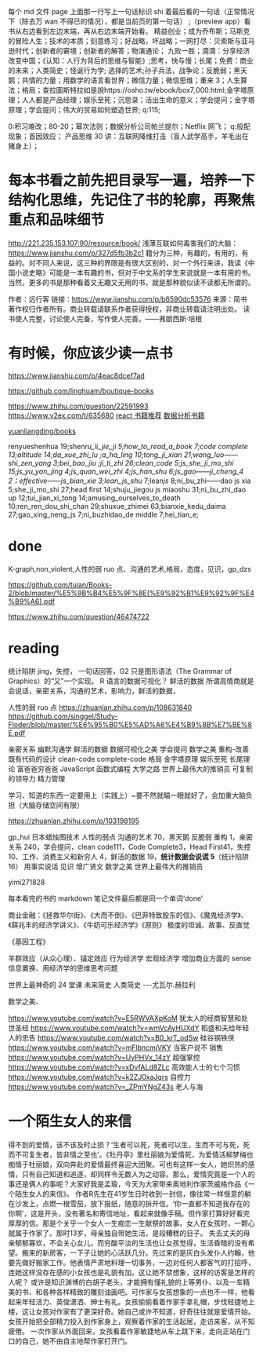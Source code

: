 每个 md 文件 page 上面那一行写上一句话标识 shi 着最后看的一句话（正常情况下（除去万 wan 不得已的情况），都是当前页的第一句话） ;（preview app）看书从右边看到左边末端，再从右边末端开始看。
精益创业；成为乔布斯；马斯克的冒险人生；技术的本质；刻意练习；好战略，坏战略；一网打尽：贝索斯与亚马逊时代；创新者的窘境；创新者的解答；物演通论；
九败一胜；滴滴：分享经济改变中国；《认知：人行为背后的思维与智能》;思考，快与慢；长尾；免费：商业的未来；人类简史；怪诞行为学; 选择的艺术;孙子兵法，战争论；反脆弱；黑天鹅；共情的力量；用数学的语言看世界；微信力量；微信思维；重来 3；人生算法；格局；查拉圖斯特拉如是說https://osho.tw/ebook/box7_000.html;金字塔原理；人人都是产品经理；娱乐至死；沉思录；活出生命的意义；学会提问；金字塔原理；学会提问；伟大的贸易如何塑造世界;
q:115;

0:积习难改；80-20；幂次法则；数据分析公司帕兰提尔；Netflix 网飞；
q:般配现象；首因效应；
产品思维 30 讲：互联网降维打击（盲人武学高手，羊毛出在猪身上）；

# 每本书看之前先把目录写一遍，培养一下结构化思维，先记住了书的轮廓，再聚焦重点和品味细节

http://221.235.153.107:90/resource/book/
浅薄互联如何毒害我们的大脑：https://www.jianshu.com/p/327d5fb3b2c1
籍分为三种，有趣的，有用的，有益的。对不同人来说，这三种的界限是有很大区别的，对一个外行来讲，我读《中国小说史略》可能是一本有趣的书，但对于中文系的学生来说就是一本有用的书。当然，更多的书是那种看着又无趣又无用的书，就是那种貌似读不读都无所谓的。

作者：远行客
链接：https://www.jianshu.com/p/b6590dc53576
来源：简书
著作权归作者所有。商业转载请联系作者获得授权，非商业转载请注明出处。
读书使人完整，讨论使人完备，写作使人完善。——弗朗西斯·培根

# 有时候，你应该少读一点书

https://www.jianshu.com/p/4eac8dcef7ad

https://github.com/linghuam/boutique-books

https://www.zhihu.com/question/22591993
https://www.v2ex.com/t/635680
[react 书籍推荐](https://www.zhihu.com/question/51804158)
[数据分析书籍](https://www.zhihu.com/question/26621034)

[yuanliangding/books](https://github.com/yuanliangding/books/blob/master/%E8%AE%A1%E7%AE%97%E6%9C%BA-%E8%BD%AF%E4%BB%B6%E5%B7%A5%E7%A8%8B-_%E7%AE%A1%E7%90%86/%E4%BA%BA%E6%9C%88%E7%A5%9E%E8%AF%9D_40%E5%91%A8%E5%B9%B4%E7%BA%AA%E5%BF%B5%E7%89%88.pdf)

renyueshenhua 19;shen*ru_li_jie_ji 5;how_to_read_a_book 7;code complete 13;altitude 14;da_xue_zhi_lu ;a_ha_ling 10;tong_ji_xian 21;wang_luo——shi_zen_yang 3;bei_bao_jiu ;ji_ti_zhi 26;clean_code 5;js_she_ji_mo_shi 15;js_yu_yan_jing 4;js_quan_wei_zhi 4;js_han_shu 6;js_gao——ji_cheng_4 2；effective——js_bian_xie 3;lean_js_shu* 7;lean*js* 8;ni_bu_zhi——dao js xia 5;she_ji_mo_shi 27;head first 14;shuju_jiegou js miaoshu 31;ni_bu_zhi_dao up 12;tui_jian_xi_tong 14;amusing_ourselves_to_death 10;ren_ren_dou_shi_chan 29;shuxue_zhimei 63;bianxie_kedu_daima 27;gao_xing_neng_js 7;ni_buzhidao_de middle 7;hei_tian_e;

# done

K-graph,non_violent,人性的弱 ruo 点、沟通的艺术,格局，态度，见识，gp_dzs

https://github.com/tuian/Books-2/blob/master/%E5%9B%B4%E5%9F%8E(%E9%92%B1%E9%92%9F%E4%B9%A6).pdf

https://www.zhihu.com/question/46474722

# reading

统计陷阱 jing，失控，
一句话回答，G2 只是图形语法（The Grammar of Graphics）的“又”一个实现。 R 语言的数据可视化？ 鲜活的数据
所谓高情商就是会说话，亲密关系，沟通的艺术，影响力，鲜活的数据，

人性的弱 ruo 点 https://zhuanlan.zhihu.com/p/108631840
https://github.com/singgel/Study-Floder/blob/master/%E6%95%B0%E5%AD%A6%E4%B9%8B%E7%BE%8E.pdf

亲密关系 幽默沟通学 鲜活的数据 数据可视化之美 学会提问 数学之美 重构-改善既有代码的设计 clean-code complete-code 格局 金字塔原理 娱乐至死 长尾理论 富爸爸穷爸爸
JavaScript 函数式编程 大学之路 世界上最伟大的推销员
可复制的领导力
精力管理

学习、知道的东西一定要用上（实践上）~要不然就瞄一眼就好了，会加重大脑负担（大脑存储空间有限）

https://zhuanlan.zhihu.com/p/103198195

gp_hui 日本蜡烛图技术 人性的弱点 沟通的艺术 70，黑天鹅 反脆弱 重构 1，亲密关系 240，学会提问，clean code111，Code Complete3，Head First41，失控 10、工作、消费主义和新穷人 4，鲜活的数据 19，**统计数据会说谎 5**（统计陷阱 16） 用事实说话 见识 增广贤文 数学之美 世界上最伟大的推销员

yimi271828

每本看完的书的 markdown 笔记文件最后都是同一个单词‘done’

商业金融：《拯救华尔街》、《大而不倒》、《巴菲特致股东的信》、《魔鬼经济学》、《薛兆丰的经济学讲义》、《牛奶可乐经济学》《原则》 极度的坦诚、故事、反直觉

《基因工程》

羊群效应（从众心理）、锚定效应 行为经济学 宏观经济学 增加商业方面的 sense 信息置换、用经济学的思维思考问题

世界上最神奇的 24 堂课
未来简史 人类简史 ---尤瓦尔.赫拉利

数学之美、

https://www.youtube.com/watch?v=E5RWVAXpKoM 犹太人的经商智慧和处世圣经
https://www.youtube.com/watch?v=wmVcAyHUXdY 稻盛和夫给年轻人的忠告
https://www.youtube.com/watch?v=B0_krT_odSw 硅谷钢铁侠
https://www.youtube.com/watch?v=mFlbncmjVKY 当客户说不 销售
https://www.youtube.com/watch?v=UyPHVx_14zY 超强掌控
https://www.youtube.com/watch?v=xDvfALd8ZLc 高效能人士的七个习惯
https://www.youtube.com/watch?v=k2ZJ0xaJqrs 自控力
https://www.youtube.com/watch?v=_ZPmYNgZ43s 老人与海

# 一个陌生女人的来信
得不到的爱情，该不该及时止损？‘生者可以死，死者可以生，生而不可与死，死而不可复生者，皆非情之至也’。《牡丹亭》里杜丽娘为爱情死，为爱情活柳梦梅也痴情于杜丽娘，双向奔赴的爱情最终喜迎大团聚。可也有这样一女人，她炽热的感情，只有自己知道和追逐，却同样令无数人为之动容。那么，爱情究竟是一个人的事还是俩人的事呢？大家好我是孟瑜，今天为大家带来奥地利作家茨威格作品《一个陌生女人的来信》。
作者R先生在41岁生日时收到一封信，像往常一样惬意的躺在沙发上，点燃一根雪茄，放下报纸，随意的拆开信。‘你一直都不知道我存在的你啊’，这是开头，没有著名和寄信地址，看起来就像手稿。但作家打算好好看完厚厚的信。那是个关乎一个女人一生痴恋一生献祭的故事。女人在女孩时，一颗心就属于作家了。那时13岁，母亲独自带她生活，是段糟糕的日子。
失去丈夫的母亲郁郁寡欢，不会关心女儿，而穷酸平淡的生活也让女孩觉得，生活昏暗的没有希望。搬来的新房客，一下子让她的心活跃几分。先过来的是灰白头发仆人约翰，他要先做好搬家工作。他表情严肃地料理一切事务，一边对任何人都客气的打招呼，连她这样没存在感的小女孩也是礼貌有加。这让她不禁想象，这样的访客是怎样的人呢？
或许是知识渊博的白胡子老头，才能拥有懂礼貌的上等男仆、以及一车精美的书、和各种各样精致的雕刻油画吧。可作家与女孩想象的一点也不一样，他看起来年轻活力、英俊潇洒、绅士有礼。女孩偷偷看着作家手拿礼帽，步伐轻捷地上楼，这让女孩对作家有了更深好奇。她自己或许不知道，好奇往往就是爱情开始。女孩开始把全部精力投入到作家身上，观察着作家的生活起居，走访来客，从不知疲倦。
一次作家从外面回来，女孩看着作家敏捷地从车上跳下来，走向正站在门口的自己，她不由自主地帮作家打开门。
